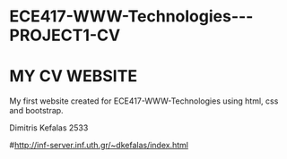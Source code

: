 # ECE417-WWW-Technologies---PROJECT1-CV

# MY CV WEBSITE
My first website created for ECE417-WWW-Technologies using html, css and bootstrap.


Dimitris Kefalas 2533

#http://inf-server.inf.uth.gr/~dkefalas/index.html
